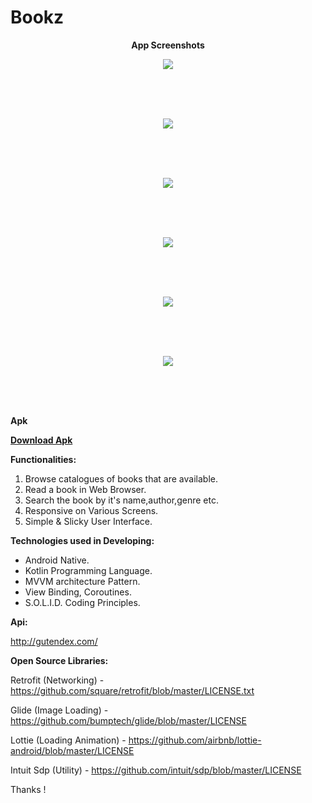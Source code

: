 # Bookz
<p align="center">
<b>App Screenshots</b>
   </p>
   
   

<p align="center">  <img src="https://user-images.githubusercontent.com/77268176/143837697-6a03bf57-3f54-4902-a1a8-902140986851.jpeg">

</p>

</br></br></br>

 <p align="center">  <img src="https://user-images.githubusercontent.com/77268176/143837712-38baec43-d386-4f1d-96dc-c96614e20414.jpeg">
   </p>

</br></br></br>


<p align="center">  <img src="https://user-images.githubusercontent.com/77268176/143837711-0c4a06a9-ca7b-455d-9011-85ba48816625.jpeg"></p>

</br></br></br>

<p align="center">  <img src="https://user-images.githubusercontent.com/77268176/143837709-955ae34d-08b5-4cfc-9466-b030c8ed2c63.jpeg"></p>


</br></br></br>


<p align="center">  <img src="https://user-images.githubusercontent.com/77268176/143837707-45999ebd-cf6b-4564-8770-f860bb2e55f3.jpeg"></p>
</br></br></br>

<p align="center">  <img src="https://user-images.githubusercontent.com/77268176/143838018-f7e17f8f-6194-4a0e-83ff-720072276975.jpeg"></p>
</br></br></br>


<b>Apk
   
   [Download Apk](https://github.com/xayappz/Bookz/blob/code-pushed/Bookz.apk)

</b>

<b>Functionalities:</b>

   1. Browse catalogues of books that are available.
   2. Read a book in Web Browser.
   3. Search the book by it's name,author,genre etc.
   4. Responsive on Various Screens.
   5. Simple & Slicky User Interface.

<b>Technologies used in Developing:</b>

   - Android Native.
   - Kotlin Programming Language.
   - MVVM architecture Pattern.
   - View Binding, Coroutines.
   - S.O.L.I.D. Coding Principles.

<b>Api:</b>

http://gutendex.com/


<b>Open Source Libraries:</b>

Retrofit (Networking) - https://github.com/square/retrofit/blob/master/LICENSE.txt

Glide (Image Loading) - https://github.com/bumptech/glide/blob/master/LICENSE

Lottie (Loading Animation) - https://github.com/airbnb/lottie-android/blob/master/LICENSE

Intuit Sdp (Utility) - https://github.com/intuit/sdp/blob/master/LICENSE

Thanks !
   
